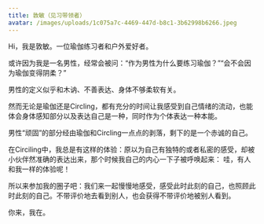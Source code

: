 ```yaml
---
title: 敦敏（见习带领者）
avatar: /images/uploads/1c075a7c-4469-447d-b8c1-3b62998b6266.jpeg
---
```

Hi，我是敦敏。一位瑜伽练习者和户外爱好者。

或许因为我是一名男性，经常会被问：“作为男性为什么要练习瑜伽？”“会不会因为瑜伽变得阴柔？”

男性的定义似乎和木讷、不善表达、身体不够柔软有关。

然而无论是瑜伽还是Circling，都有充分的时间让我感受到自己情绪的流动，也能体会身体感知部分以及表达自己是一种，同时作为个体表达一种本能。

男性“顽固”的部分经由瑜伽和Circling一点点的剥落，剩下的是一个赤诚的自己。



在Circiling中，我总是有这样的体验：原以为自己有独特的或者私密的感受，却被小伙伴然准确的表达出来，那个时候我自己的内心一下子被呼唤起来： 哇，有人和我一样的体验呢！

所以来参加我的圈子吧：我们来一起慢慢地感受，感受此时此刻的自己，也照顾此时此刻的自己。不带评价地去看到别人，也会获得不带评价地被别人看到。

你来，我在。
